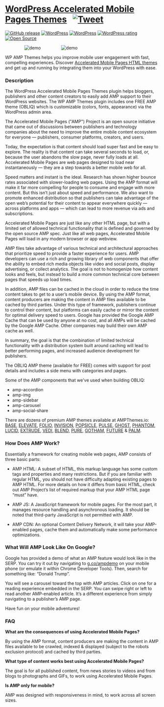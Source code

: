 # [WordPress Accelerated Mobile Pages Themes](https://ampthemes.io) &nbsp; [![Tweet](https://img.shields.io/twitter/url/http/shields.io.svg?style=social)](https://twitter.com/intent/tweet?text=Accelerated%20Mobile%20Pages%20Themes%20for%20@WordPress&url=https://ampthemes.io&via=appticles&hashtags=amp,mobile,amp-html,wordpress)


[![GitHub release](https://img.shields.io/github/release/appticles/wp-amp-themes.svg)](https://github.com/appticles/wp-amp-themes)
[![WordPress](https://img.shields.io/wordpress/v/wp-amp-themes.svg)](https://wordpress.org/plugins/wp-amp-themes/)
[![WordPress](https://img.shields.io/wordpress/plugin/dt/wp-amp-themes.svg)](https://wordpress.org/plugins/wp-amp-themes/)
[![WordPress rating](https://img.shields.io/wordpress/plugin/r/wp-amp-themes.svg)](https://wordpress.org/plugins/wp-amp-themes/)
[![Open Source](https://badges.frapsoft.com/os/v1/open-source.png?v=103)](https://github.com/appticles/wp-amp-themes)


 &nbsp; &nbsp;  &nbsp; &nbsp;  &nbsp; &nbsp;  &nbsp; &nbsp; ![demo](http://d3oqwjghculspf.cloudfront.net/github/wp-amp-themes/vtFu1I7.gif) &nbsp; &nbsp;  &nbsp; &nbsp;  &nbsp; &nbsp;  &nbsp; &nbsp;  ![demo](http://d3oqwjghculspf.cloudfront.net/github/wp-amp-themes/JLs9bsw.gif)




WP AMP Themes helps you improve mobile user engagement with fast, compelling experiences. Discover [Accelerated Mobile Pages HTML themes](http://ampthemes.io/)  and get up and running by integrating them into your WordPress with ease.

### Description

The WordPress Accelerated Mobile Pages Themes plugin helps bloggers, publishers and other content creators to easily add AMP support to their WordPress websites. The WP AMP Themes plugin includes one FREE AMP theme (OBLIQ) which is customizable (colors, fonts, appearance) via the WordPress admin area.

The Accelerated Mobile Pages ("AMP") Project is an open source initiative that came out of discussions between publishers and technology companies about the need to improve the entire mobile content ecosystem for everyone — publishers, consumer platforms, creators, and users.

Today, the expectation is that content should load super fast and be easy to explore. The reality is that content can take several seconds to load, or, because the user abandons the slow page, never fully loads at all. Accelerated Mobile Pages are web pages designed to load near instantaneously — they are a step towards a better mobile web for all.

Speed matters and instant is the ideal. Research has shown higher bounce rates associated with slower-loading web pages. Using the AMP format will make it far more compelling for people to consume and engage with more content. But this isn’t just about speed and performance. We also want to promote enhanced distribution so that publishers can take advantage of the open web’s potential for their content to appear everywhere quickly — across platforms and apps — which can lead to more revenue via ads and subscriptions.

Accelerated Mobile Pages are just like any other HTML page, but with a limited set of allowed technical functionality that is defined and governed by the open source AMP spec. Just like all web pages, Accelerated Mobile Pages will load in any modern browser or app webview.

AMP files take advantage of various technical and architectural approaches that prioritize speed to provide a faster experience for users. AMP developers can use a rich and growing library of web components that offer the ability to embed rich media objects like video and social posts, display advertising, or collect analytics. The goal is not to homogenize how content looks and feels, but instead to build a more common technical core between pages that speeds up load times.

In addition, AMP files can be cached in the cloud in order to reduce the time content takes to get to a user’s mobile device. By using the AMP format, content producers are making the content in AMP files available to be cached by third parties. Under this type of framework, publishers continue to control their content, but platforms can easily cache or mirror the content for optimal delivery speed to users. Google has provided the Google AMP Cache that can be used by anyone at no cost, and all AMPs will be cached by the Google AMP Cache. Other companies may build their own AMP cache as well.

In summary, the goal is that the combination of limited technical functionality with a distribution system built around caching will lead to better performing pages, and increased audience development for publishers.

The OBLIQ AMP theme (available for FREE) comes with support for post details and includes a side menu with categories and pages.

Some of the AMP components that we've used when building OBLIQ:

* amp-accordion
* amp-img
* amp-sidebar
* amp-carousel
* amp-social-share

There are dozens of premium AMP themes available at AMPThemes.io: [BASE](https://ampthemes.io/downloads/base-amp-theme/), [ELEVATE](https://ampthemes.io/downloads/elevate-amp-theme/), [FOLIO](https://ampthemes.io/downloads/folio-amp-theme/), [INVISION](https://ampthemes.io/downloads/invision-amp-theme/), [POPSICLE](https://ampthemes.io/downloads/popsicle-amp-theme/), [PULSE](https://ampthemes.io/downloads/pulse-amp-theme/), [GHOST](https://ampthemes.io/downloads/ghost-amp-theme/), [PHANTOM](https://ampthemes.io/downloads/phantom-amp-theme/), [LUCID](https://ampthemes.io/downloads/lucid-amp-theme/), [EXTRUDE](https://ampthemes.io/downloads/extrude-amp-theme/), [VEDI](https://ampthemes.io/downloads/vedi-amp-theme/), [BLEND](https://ampthemes.io/downloads/blend-amp-theme/), [PURE](https://ampthemes.io/downloads/pure-amp-theme/), [GOTHAM](https://ampthemes.io/downloads/gotham-amp-theme/), [FUTURE](https://ampthemes.io/downloads/future-amp-theme/) & [PALM](https://ampthemes.io/downloads/palm-amp-theme/).

### How Does AMP Work?

Essentially a framework for creating mobile web pages, AMP consists of three basic parts:

* AMP HTML: A subset of HTML, this markup language has some custom tags and properties and many restrictions. But if you are familiar with regular HTML, you should not have difficulty adapting existing pages to AMP HTML. For more details on how it differs from basic HTML, check out AMP Project’s list of required markup that your AMP HTML page “must” have.

* AMP JS: A JavaScript framework for mobile pages. For the most part, it manages resource handling and asynchronous loading. It should be noted that third-party JavaScript is not permitted with AMP.

* AMP CDN: An optional Content Delivery Network, it will take your AMP-enabled pages, cache them and automatically make some performance optimizations.

### What Will AMP Look Like On Google?
Google has provided a demo of what an AMP feature would look like in the SERP. You can try it out by navigating to [g.co/ampdemo](http://g.co/ampdemo) on your mobile phone (or emulate it within Chrome Developer Tools). 
Then, search for something like: “Donald Trump”.

You will see a carousel toward the top with AMP articles. Click on one for a reading experience embedded in the SERP. You can swipe right or left to read another AMP-enabled article. It’s a different experience from simply navigating to a publisher’s AMP page.


Have fun on your mobile adventures!

### FAQ

**What are the consequences of using Accelerated Mobile Pages?**

By using the AMP format, content producers are making the content in AMP files available to be crawled, indexed & displayed (subject to the robots exclusion protocol) and cached by third parties.

**What type of content works best using Accelerated Mobile Pages?**

The goal is for all published content, from news stories to videos and from blogs to photographs and GIFs, to work using Accelerated Mobile Pages.

**Is AMP only for mobile?**

AMP was designed with responsiveness in mind, to work across all screen sizes.

